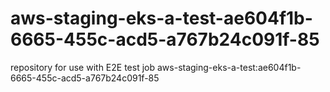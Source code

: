 # aws-staging-eks-a-test-ae604f1b-6665-455c-acd5-a767b24c091f-85
repository for use with E2E test job aws-staging-eks-a-test:ae604f1b-6665-455c-acd5-a767b24c091f-85

